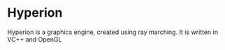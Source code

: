# Hyperion
Hyperion is a graphics engine, created using ray marching.
It is written in VC++ and OpenGL

